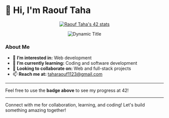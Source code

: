 # 👋 Hi, I'm Raouf Taha

<p align="center">
  <a href="https://badge.mediaplus.ma/levi/moraouf">
    <img src="https://badge.mediaplus.ma/levi/moraouf" alt="Raouf Taha's 42 stats" />
  </a>
</p>

<p align="center">
  <img src="https://readme-typing-svg.demolab.com?font=Fira+Code&weight=500&size=24&pause=1000&center=true&vCenter=true&width=435&lines=I'm+a+Web+Developer;I'm+a+Coder;Hi,+I'm+Raouf+Taha" alt="Dynamic Title" />
</p>

### About Me
- 👀 **I’m interested in:** Web development
- 🌱 **I’m currently learning:** Coding and software development
- 💞️ **Looking to collaborate on:** Web and full-stack projects
- 📫 **Reach me at:** [taharaouf1123@gmail.com](mailto:taharaouf1123@gmail.com)

---

Feel free to use the **badge above** to see my progress at 42!

---

Connect with me for collaboration, learning, and coding! Let's build something amazing together!

